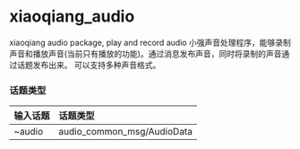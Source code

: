 # xiaoqiang_audio
xiaoqiang audio package, play and record audio
小强声音处理程序，能够录制声音和播放声音(当前只有播放的功能)。通过消息发布声音，同时将录制的声音通过话题发布出来。
可以支持多种声音格式。

### 话题类型

|输入话题|话题类型|
|:--|:--|
|~audio|audio_common_msg/AudioData|

